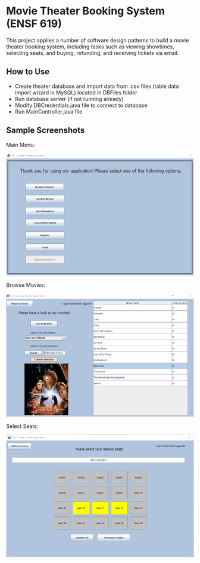# Movie Theater Booking System (ENSF 619)

This project applies a number of software design patterns to build a movie theater booking system, including tasks such as viewing showtimes, selecting seats, and buying, refunding, and receiving tickets via email.

## How to Use

- Create theater database and import data from .csv files (table data import wizard in MySQL) located in DBFiles folder
- Run database server (if not running already)
- Modify DBCredentials.java file to connect to database
- Run MainController.java file

## Sample Screenshots

Main Menu:

![](Screenshots/MainMenu.png)

Browse Movies:

![](Screenshots/BrowseMovies.png)

Select Seats:

![](Screenshots/SelectSeats.png)


